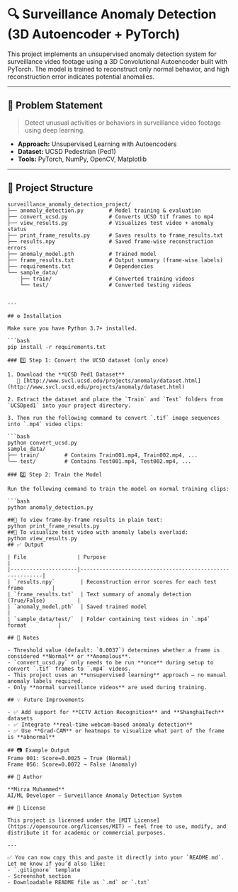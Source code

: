 # 🔍 Surveillance Anomaly Detection (3D Autoencoder + PyTorch)

This project implements an unsupervised anomaly detection system for surveillance video footage using a 3D Convolutional Autoencoder built with PyTorch. The model is trained to reconstruct only normal behavior, and high reconstruction error indicates potential anomalies.

---

## 🧠 Problem Statement

> Detect unusual activities or behaviors in surveillance video footage using deep learning.

- **Approach:** Unsupervised Learning with Autoencoders  
- **Dataset:** UCSD Pedestrian (Ped1)  
- **Tools:** PyTorch, NumPy, OpenCV, Matplotlib  

---

## 📁 Project Structure

```text
surveillance_anomaly_detection_project/
├── anomaly_detection.py        # Model training & evaluation
├── convert_ucsd.py             # Converts UCSD tif frames to mp4
├── view_results.py             # Visualizes test video + anomaly status
├── print_frame_results.py      # Saves results to frame_results.txt
├── results.npy                 # Saved frame-wise reconstruction errors
├── anomaly_model.pth           # Trained model
├── frame_results.txt           # Output summary (frame-wise labels)
├── requirements.txt            # Dependencies
└── sample_data/
    ├── train/                  # Converted training videos
    └── test/                   # Converted testing videos


---

## ⚙️ Installation

Make sure you have Python 3.7+ installed.

```bash
pip install -r requirements.txt

### 1️⃣ Step 1: Convert the UCSD dataset (only once)

1. Download the **UCSD Ped1 Dataset**  
   🔗 [http://www.svcl.ucsd.edu/projects/anomaly/dataset.html](http://www.svcl.ucsd.edu/projects/anomaly/dataset.html)

2. Extract the dataset and place the `Train` and `Test` folders from `UCSDped1` into your project directory.

3. Then run the following command to convert `.tif` image sequences into `.mp4` video clips:

```bash
python convert_ucsd.py
sample_data/
├── train/        # Contains Train001.mp4, Train002.mp4, ...
└── test/         # Contains Test001.mp4, Test002.mp4, ...

### 2️⃣ Step 2: Train the Model

Run the following command to train the model on normal training clips:

```bash
python anomaly_detection.py

##📝 To view frame-by-frame results in plain text:
python print_frame_results.py
##🎥 To visualize test video with anomaly labels overlaid:
python view_results.py
## ✅ Output

| File                | Purpose                                                  |
|---------------------|----------------------------------------------------------|
| `results.npy`        | Reconstruction error scores for each test frame         |
| `frame_results.txt`  | Text summary of anomaly detection (True/False)          |
| `anomaly_model.pth`  | Saved trained model                                     |
| `sample_data/test/`  | Folder containing test videos in `.mp4` format          |

## 📌 Notes

- Threshold value (default: `0.0037`) determines whether a frame is considered **Normal** or **Anomalous**.
- `convert_ucsd.py` only needs to be run **once** during setup to convert `.tif` frames to `.mp4` videos.
- This project uses an **unsupervised learning** approach — no manual anomaly labels required.
- Only **normal surveillance videos** are used during training.

## 💡 Future Improvements

- ✅ Add support for **CCTV Action Recognition** and **ShanghaiTech** datasets  
- ✅ Integrate **real-time webcam-based anomaly detection**  
- ✅ Use **Grad-CAM** or heatmaps to visualize what part of the frame is **abnormal**

## 📷 Example Output
Frame 001: Score=0.0025 → True (Normal)
Frame 056: Score=0.0072 → False (Anomaly)

## 👤 Author

**Mirza Muhammed**  
AI/ML Developer – Surveillance Anomaly Detection System

## 📜 License

This project is licensed under the [MIT License](https://opensource.org/licenses/MIT) – feel free to use, modify, and distribute it for academic or commercial purposes.

---

✅ You can now copy this and paste it directly into your `README.md`. Let me know if you’d also like:
- `.gitignore` template
- Screenshot section
- Downloadable README file as `.md` or `.txt`

